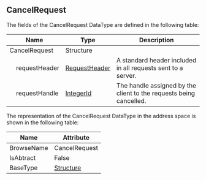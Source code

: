 <!-- datatype -->
## CancelRequest
<!-- end of description -->
The fields of the CancelRequest DataType are defined in the following table:  

|Name|Type|Description|
|---|---|---|
|CancelRequest|Structure||
|&nbsp;&nbsp;&nbsp;&nbsp;requestHeader|[RequestHeader](../../../Part4/Services/RequestHeader/readme.md)|A standard header included in all requests sent to a server.|
|&nbsp;&nbsp;&nbsp;&nbsp;requestHandle|[IntegerId](../../../Part4/DataTypes/IntegerId/readme.md)|The handle assigned by the client to the requests being cancelled.|

The representation of the CancelRequest DataType in the address space is shown in the following table:  

|Name|Attribute|
|---|---|
|BrowseName|CancelRequest|
|IsAbtract|False|
|BaseType|[Structure](../../../Part3/DataTypes/Structure/readme.md)|

